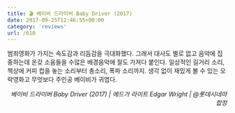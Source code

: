 ```yaml
---
title: 🎬 베이비 드라이버 Baby Driver (2017)
date: 2017-09-25T12:46:55+00:00
category: 'reviews'
url: /610
---
```


범죄영화가 가지는 속도감과 리듬감을 극대화했다. 그래서 대사도 별로 없고 음악에 집중하는데 온갖 소음들을 수많은 배경음악에 잘도 가져다 붙인다. 일상적인 길거리 소리, 책상에 커피 컵을 놓는 소리부터 총소리, 폭파 소리까지. 생각 없이 재밌게 볼 수 있는 오락영화고 무엇보다 주인공 베이비가 귀엽다.

<p style="text-align:right">
  <em>베이비 드라이버 Baby Driver (2017) |&nbsp;</em><em>에드가 라이트 Edgar Wright | @롯데시네마합정</em>
</p>